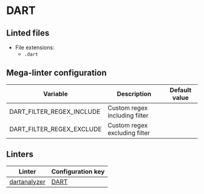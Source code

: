 <!-- markdownlint-disable MD003 MD020 MD033 MD041 -->
<!-- Generated by .automation/build.py, please do not update manually -->
# DART

## Linted files

- File extensions:
  - `.dart`

## Mega-linter configuration

| Variable | Description | Default value |
| ----------------- | -------------- | -------------- |
| DART_FILTER_REGEX_INCLUDE | Custom regex including filter |  |
| DART_FILTER_REGEX_EXCLUDE | Custom regex excluding filter |  |

## Linters

| Linter | Configuration key |
| ------ | ----------------- |
| [dartanalyzer](https://github.com/nvuillam/mega-linter/tree/master/docs/descriptors/dart_dartanalyzer.md#readme) | [DART](https://github.com/nvuillam/mega-linter/tree/master/docs/descriptors/dart_dartanalyzer.md#readme) |
